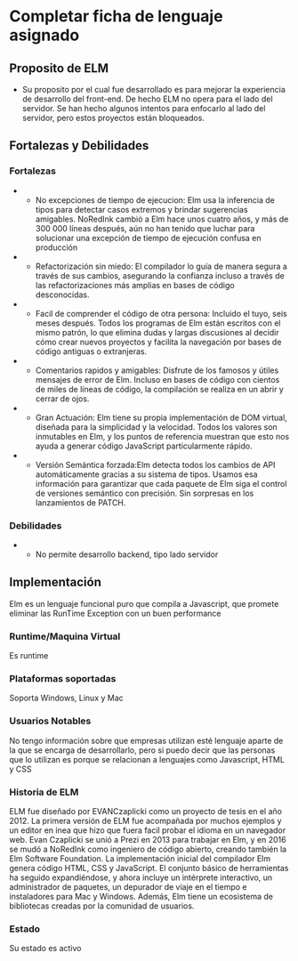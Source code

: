 # Completar ficha de lenguaje asignado

## Proposito de ELM

- Su proposito por el cual fue desarrollado es para mejorar la experiencia de desarrollo del front-end. De hecho ELM no opera para el lado del servidor. Se han hecho algunos intentos para enfocarlo al lado del servidor, pero estos proyectos están bloqueados.

## Fortalezas y Debilidades

### Fortalezas

- - No excepciones de tiempo de ejecucion: Elm usa la inferencia de tipos para detectar casos extremos y brindar sugerencias amigables. NoRedInk cambió a Elm hace unos cuatro años, y más de 300 000 líneas después, aún no han tenido que luchar para solucionar una excepción de tiempo de ejecución confusa en producción
- - Refactorización sin miedo: El compilador lo guía de manera segura a través de sus cambios, asegurando la confianza incluso a través de las refactorizaciones más amplias en bases de código desconocidas.
- - Facil de comprender el código de otra persona: Incluido el tuyo, seis meses después. Todos los programas de Elm están escritos con el mismo patrón, lo que elimina dudas y largas discusiones al decidir cómo crear nuevos proyectos y facilita la navegación por bases de código antiguas o extranjeras.
- - Comentarios rapidos y amigables: Disfrute de los famosos y útiles mensajes de error de Elm. Incluso en bases de código con cientos de miles de líneas de código, la compilación se realiza en un abrir y cerrar de ojos.
- - Gran Actuación: Elm tiene su propia implementación de DOM virtual, diseñada para la simplicidad y la velocidad. Todos los valores son inmutables en Elm, y los puntos de referencia muestran que esto nos ayuda a generar código JavaScript particularmente rápido.
- - Versión Semántica forzada:Elm detecta todos los cambios de API automáticamente gracias a su sistema de tipos. Usamos esa información para garantizar que cada paquete de Elm siga el control de versiones semántico con precisión. Sin sorpresas en los lanzamientos de PATCH.

### Debilidades

- - No permite desarrollo backend, tipo lado servidor

## Implementación

Elm es un lenguaje funcional puro que compila a Javascript, que promete eliminar las RunTime Exception con un buen performance

### Runtime/Maquina Virtual

Es runtime

### Plataformas soportadas

Soporta Windows, Linux y Mac

### Usuarios Notables

No tengo información sobre que empresas utilizan esté lenguaje aparte de la que se encarga de desarrollarlo, pero si puedo decir que las personas que lo utilizan es porque se relacionan a lenguajes como Javascript, HTML y CSS

### Historia de ELM

ELM fue diseñado por EVANCzaplicki como un proyecto de tesis en el año 2012. La primera versión de ELM fue acompañada por muchos ejemplos y un editor en ínea que hizo que fuera facil probar el idioma en un navegador web. Evan Czaplicki se unió a Prezi en 2013 para trabajar en Elm, y en 2016 se mudó a NoRedInk como ingeniero de código abierto, creando también la Elm Software Foundation. La implementación inicial del compilador Elm genera código HTML, CSS y JavaScript. El conjunto básico de herramientas ha seguido expandiéndose, y ahora incluye un intérprete interactivo, un administrador de paquetes, un depurador de viaje en el tiempo e instaladores para Mac y Windows. Además, Elm tiene un ecosistema de bibliotecas creadas por la comunidad de usuarios.

### Estado

Su estado es activo
